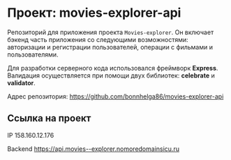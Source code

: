 # Проект: movies-explorer-api

Репозиторий для приложения проекта `Movies-explorer`. Он включает бэкенд часть приложения со следующими возможностями: авторизации и регистрации пользователей, операции с фильмами и пользователями. 

Для разработки серверного кода использовался фреймворк __Express__.
Валидация осуществляется при помощи двух библиотек: __celebrate__ и __validator__.

Адрес репозитория: https://github.com/bonnhelga86/movies-explorer-api

## Ссылка на проект

IP 158.160.12.176

Backend https://api.movies--explorer.nomoredomainsicu.ru
